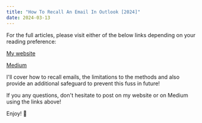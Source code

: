 ```yaml
---
title: "How To Recall An Email In Outlook [2024]"
date: 2024-03-13
---
```


For the full articles, please visit either of the below links depending on your reading preference:

[My website](https://mharwood.uk/how-to-recall-an-email-in-outlook-2024/)

[Medium](https://it-delinquent.medium.com/how-to-recall-an-email-in-outlook-2024-422bd66ce0e0)

I'll cover how to recall emails, the limitations to the methods and also provide an additional safeguard to prevent this fuss in future!

If you any questions, don't hesitate to post on my website or on Medium using the links above!

Enjoy! 🎉
